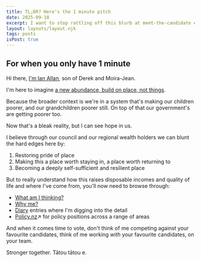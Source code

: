 ```yaml
---
title: TL;DR? Here's the 1 minute pitch
date: 2025-09-10
excerpt: I want to stop rattling off this blurb at meet-the-candidate events, so here it is.
layout: layouts/layout.njk
tags: posts
isPost: true
---
```


## For when you only have 1 minute 

Hi there, <a href="/about" title="About Me page">I'm Ian Allan</a>, son of Derek and Moira-Jean.

I'm here to imagine <a href="/#whatamithinking" title="The full What am I thinking page">a new abundance, build on place, not things</a>.

Because the broader context is we're in a system that's making our children poorer, and our grandchildren poorer still. On top of that our government's are getting poorer too.

Now that's a bleak reality, but I can see hope in us. 

I believe through our council and our regional wealth holders we can blunt the hard edges here by:

1. Restoring pride of place
2. Making this a place worth staying in, a place worth returning to
3. Becoming a deeply self-sufficient and resilient place

But to really understand how this raises disposable incomes and quality of life and where I've come from, you'll now need to browse through:

- <a href="/">What am I thinking?</a>
- <a href="/about">Why me?</a>
- <a href="/blog">Diary</a> entries where I'm digging into the detail
- <a href="https://policy.nz/2025/gisborne-district-council-tairawhiti-general-ward/policies/climate-change-and-resilience">Policy.nz</a>&#8599; for policy positions across a range of areas

And when it comes time to vote, don't think of me competing against your favourite candidates, think of me working *with* your favourite candidates, on your team.

Stronger together. Tātou tātou e.